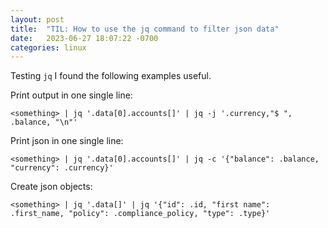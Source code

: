 ```yaml
---
layout: post
title:  "TIL: How to use the jq command to filter json data"
date:   2023-06-27 18:07:22 -0700
categories: linux
---
```


Testing `jq` I found the following examples useful.

Print output in one single line:

```
<something> | jq '.data[0].accounts[]' | jq -j '.currency,"$ ", .balance, "\n"'
```

Print json in one single line:

```
<something> | jq '.data[0].accounts[]' | jq -c '{"balance": .balance, "currency": .currency}'
```

Create json objects:

```
<something> | jq '.data[]' | jq '{"id": .id, "first name": .first_name, "policy": .compliance_policy, "type": .type}'
```
